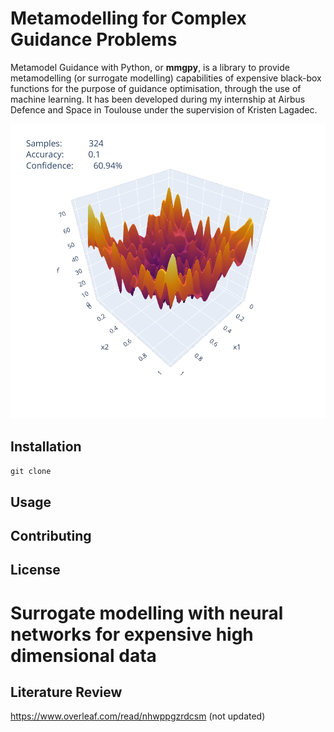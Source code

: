 # Metamodelling for Complex Guidance Problems

Metamodel Guidance with Python, or **mmgpy**, is a library to provide metamodelling (or surrogate modelling)
capabilities of expensive black-box functions for the purpose of guidance optimisation, through the use of machine
learning. It has been developed during my internship at Airbus Defence and Space in Toulouse under the supervision of
Kristen Lagadec.

![](docs/source/_static/incremental.gif)

## Installation

``
git clone 
``

## Usage


## Contributing


## License

# Surrogate modelling with neural networks for expensive high dimensional data

## Literature Review 

https://www.overleaf.com/read/nhwppgzrdcsm
(not updated)



